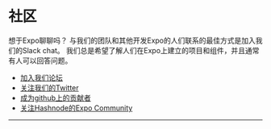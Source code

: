 # 社区
想于Expo聊聊吗？ 与我们的团队和其他开发Expo的人们联系的最佳方式是加入我们的Slack chat。 我们总是希望了解人们在Expo上建立的项目和组件，并且通常有人可以回答问题。

* [加入我们论坛](http://forums.expo.io/)
* [关注我们的Twitter](https://twitter.com/expo)
* [成为github上的贡献者](https://github.com/expo)
* [关注Hashnode的Expo Community](https://hashnode.com/n/expo)

___
